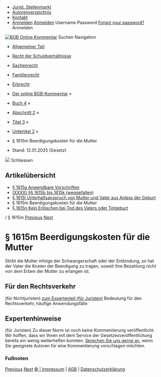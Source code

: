   * [Jurist. Stellenmarkt](https://bgb.kommentar.de/Buch-4/Abschnitt-2/Titel-3/Untertitel-2/</job-board> "Jurist. Stellenmarkt")
  * [Autorenverzeichnis](https://bgb.kommentar.de/Buch-4/Abschnitt-2/Titel-3/Untertitel-2/</Autorenverzeichnis> "Autorenverzeichnis")
  * [Kontakt](https://bgb.kommentar.de/Buch-4/Abschnitt-2/Titel-3/Untertitel-2/</Kontakt>)
  * [Anmelden](https://bgb.kommentar.de/Buch-4/Abschnitt-2/Titel-3/Untertitel-2/<#login> "show login form") [Anmelden](https://bgb.kommentar.de/Buch-4/Abschnitt-2/Titel-3/Untertitel-2/<#> "hide login form") Username Password
[Forgot your password?](https://bgb.kommentar.de/Buch-4/Abschnitt-2/Titel-3/Untertitel-2/</user/forgotpassword>) Anmelden 


[![BGB Online Kommentar](https://bgb.kommentar.de/extension/bgb/design/bgb/images/logo.png)](https://bgb.kommentar.de/Buch-4/Abschnitt-2/Titel-3/Untertitel-2/</> "BGB Online Kommentar")
Suchen
Navigation
  * [Allgemeiner Teil](https://bgb.kommentar.de/Buch-4/Abschnitt-2/Titel-3/Untertitel-2/</Buch-1>)
  * [Recht der Schuldverhältnisse](https://bgb.kommentar.de/Buch-4/Abschnitt-2/Titel-3/Untertitel-2/</Buch-2>)
  * [Sachenrecht](https://bgb.kommentar.de/Buch-4/Abschnitt-2/Titel-3/Untertitel-2/</Buch-3>)
  * [Familienrecht](https://bgb.kommentar.de/Buch-4/Abschnitt-2/Titel-3/Untertitel-2/</Buch-4>)
  * [Erbrecht](https://bgb.kommentar.de/Buch-4/Abschnitt-2/Titel-3/Untertitel-2/</Buch-5>)


  * [Der online BGB-Kommentar](https://bgb.kommentar.de/Buch-4/Abschnitt-2/Titel-3/Untertitel-2/</>) »
  * [Buch 4](https://bgb.kommentar.de/Buch-4/Abschnitt-2/Titel-3/Untertitel-2/</Buch-4>) »
  * [Abschnitt 2](https://bgb.kommentar.de/Buch-4/Abschnitt-2/Titel-3/Untertitel-2/</Buch-4/Abschnitt-2>) »
  * [Titel 3](https://bgb.kommentar.de/Buch-4/Abschnitt-2/Titel-3/Untertitel-2/</Buch-4/Abschnitt-2/Titel-3>) »
  * [Untertitel 2](https://bgb.kommentar.de/Buch-4/Abschnitt-2/Titel-3/Untertitel-2/</Buch-4/Abschnitt-2/Titel-3/Untertitel-2>) »
  * § 1615m Beerdigungskosten für die Mutter 
  * Stand: 12.01.2025 (Gesetz) 


![](https://vg01.met.vgwort.de/na/1c9909529ead4f509072c06d9081a7d5)
Schliessen 
## Artikelübersicht
  * [ § 1615a Anwendbare Vorschriften ](https://bgb.kommentar.de/Buch-4/Abschnitt-2/Titel-3/Untertitel-2/</Buch-4/Abschnitt-2/Titel-3/Untertitel-2/Anwendbare-Vorschriften>)
  * [ (XXXX) §§ 1615b bis 1615k (weggefallen) ](https://bgb.kommentar.de/Buch-4/Abschnitt-2/Titel-3/Untertitel-2/</Buch-4/Abschnitt-2/Titel-3/Untertitel-2/weggefallen>)
  * [ § 1615l Unterhaltsanspruch von Mutter und Vater aus Anlass der Geburt ](https://bgb.kommentar.de/Buch-4/Abschnitt-2/Titel-3/Untertitel-2/</Buch-4/Abschnitt-2/Titel-3/Untertitel-2/Unterhaltsanspruch-von-Mutter-und-Vater-aus-Anlass-der-Geburt>)
  * § 1615m Beerdigungskosten für die Mutter 
  * [ § 1615n Kein Erlöschen bei Tod des Vaters oder Totgeburt ](https://bgb.kommentar.de/Buch-4/Abschnitt-2/Titel-3/Untertitel-2/</Buch-4/Abschnitt-2/Titel-3/Untertitel-2/Kein-Erloeschen-bei-Tod-des-Vaters-oder-Totgeburt>)


/ § 1615m 
[Previous](https://bgb.kommentar.de/Buch-4/Abschnitt-2/Titel-3/Untertitel-2/</Buch-4/Abschnitt-2/Titel-3/Untertitel-2/Unterhaltsanspruch-von-Mutter-und-Vater-aus-Anlass-der-Geburt> "§ 1615l Unterhaltsanspruch von Mutter und Vater aus Anlass der Geburt") [Next](https://bgb.kommentar.de/Buch-4/Abschnitt-2/Titel-3/Untertitel-2/</Buch-4/Abschnitt-2/Titel-3/Untertitel-2/Kein-Erloeschen-bei-Tod-des-Vaters-oder-Totgeburt> "§ 1615n Kein Erlöschen bei Tod des Vaters oder Totgeburt")
# § 1615m Beerdigungskosten für die Mutter
Stirbt die Mutter infolge der Schwangerschaft oder der Entbindung, so hat der Vater die Kosten der Beerdigung zu tragen, soweit ihre Bezahlung nicht von dem Erben der Mutter zu erlangen ist.
## Für den Rechtsverkehr 
(für Nichtjuristen)
[zum Expertenteil (für Juristen)](https://bgb.kommentar.de/Buch-4/Abschnitt-2/Titel-3/Untertitel-2/<#expertenhinweise>)
Bedeutung für den Rechtsverkehr, häufige Anwendungsfälle
## Expertenhinweise
(für Juristen)
Zu dieser Norm ist noch keine Kommentierung veröffentlicht. Wir hoffen, dass wir Ihnen mit dem Service der Gesetzesveröffentlichung bereits ein wenig weiterhelfen konnten. [Sprechen Sie uns gerne an](https://bgb.kommentar.de/Buch-4/Abschnitt-2/Titel-3/Untertitel-2/</Kontakt>), wenn Sie geeignete Autoren für eine Kommentierung vorschlagen möchten. 
### Fußnoten
[Previous](https://bgb.kommentar.de/Buch-4/Abschnitt-2/Titel-3/Untertitel-2/</Buch-4/Abschnitt-2/Titel-3/Untertitel-2/Unterhaltsanspruch-von-Mutter-und-Vater-aus-Anlass-der-Geburt> "§ 1615l Unterhaltsanspruch von Mutter und Vater aus Anlass der Geburt") [Next](https://bgb.kommentar.de/Buch-4/Abschnitt-2/Titel-3/Untertitel-2/</Buch-4/Abschnitt-2/Titel-3/Untertitel-2/Kein-Erloeschen-bei-Tod-des-Vaters-oder-Totgeburt> "§ 1615n Kein Erlöschen bei Tod des Vaters oder Totgeburt")
[© | Impressum](https://bgb.kommentar.de/Buch-4/Abschnitt-2/Titel-3/Untertitel-2/</Kontakt>) | [AGB](https://bgb.kommentar.de/Buch-4/Abschnitt-2/Titel-3/Untertitel-2/</AGB>) | [Datenschutzerklärung](https://bgb.kommentar.de/Buch-4/Abschnitt-2/Titel-3/Untertitel-2/</Datenschutzerklaerung-fuer-Leser>)
